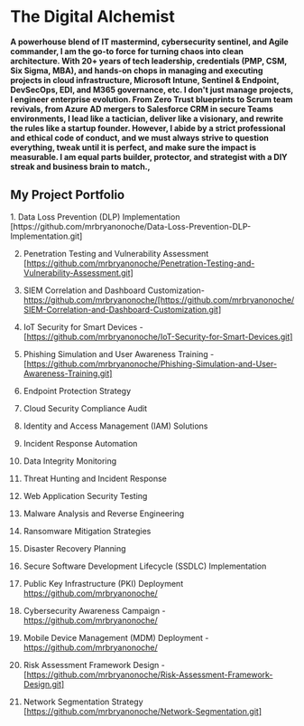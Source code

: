 <h1>The Digital Alchemist<br/></h1>
<b>A powerhouse blend of IT mastermind, cybersecurity sentinel, and Agile commander, I am the go-to force for turning chaos into clean architecture. With 20+ years of tech leadership, credentials (PMP, CSM, Six Sigma, MBA), and hands-on chops in managing and executing projects in cloud infrastructure, Microsoft Intune, Sentinel & Endpoint, DevSecOps, EDI, and M365 governance, etc. I don't just manage projects, I engineer enterprise evolution.
  From Zero Trust blueprints to Scrum team revivals, from Azure AD mergers to Salesforce CRM in secure Teams environments, I lead like a tactician, deliver like a visionary, and rewrite the rules like a startup founder. However, I abide by a strict professional and ethical code of conduct, and we must always strive to question everything, tweak until it is perfect, and make sure the impact is measurable. I am equal parts builder, protector, and strategist with a DIY streak and business brain to match.</a>, <a href="https://www.linkedin.com/in/Bryan Onoche/"></a></b>

<h2>My Project Portfolio</h2>
1. Data Loss Prevention (DLP) Implementation [https://github.com/mrbryanonoche/Data-Loss-Prevention-DLP-Implementation.git]

2. Penetration Testing and Vulnerability Assessment [https://github.com/mrbryanonoche/Penetration-Testing-and-Vulnerability-Assessment.git]

3. SIEM Correlation and Dashboard Customization- https://github.com/mrbryanonoche/[https://github.com/mrbryanonoche/SIEM-Correlation-and-Dashboard-Customization.git]
 
4. IoT Security for Smart Devices - [https://github.com/mrbryanonoche/IoT-Security-for-Smart-Devices.git]

5. Phishing Simulation and User Awareness Training - [https://github.com/mrbryanonoche/Phishing-Simulation-and-User-Awareness-Training.git]

6. Endpoint Protection Strategy

7. Cloud Security Compliance Audit

8. Identity and Access Management (IAM) Solutions

9. Incident Response Automation
  
10. Data Integrity Monitoring

11. Threat Hunting and Incident Response

12. Web Application Security Testing

13. Malware Analysis and Reverse Engineering

14. Ransomware Mitigation Strategies

15. Disaster Recovery Planning

16. Secure Software Development Lifecycle (SSDLC) Implementation

17. Public Key Infrastructure (PKI) Deployment  https://github.com/mrbryanonoche/
	
18. Cybersecurity Awareness Campaign - https://github.com/mrbryanonoche/

19. Mobile Device Management (MDM) Deployment - https://github.com/mrbryanonoche/

20. Risk Assessment Framework Design - [https://github.com/mrbryanonoche/Risk-Assessment-Framework-Design.git]

21. Network Segmentation Strategy [https://github.com/mrbryanonoche/Network-Segmentation.git]



